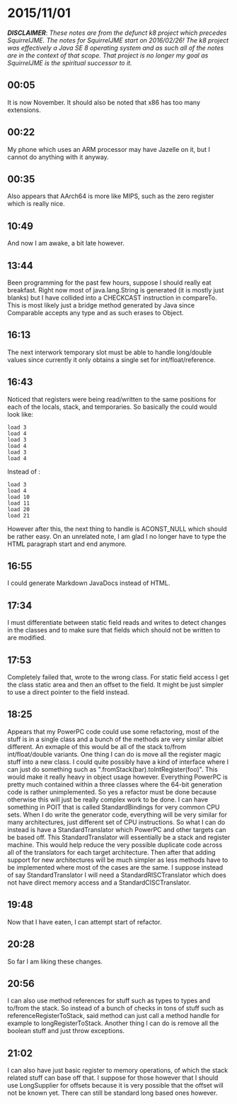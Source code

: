 # 2015/11/01

***DISCLAIMER***: _These notes are from the defunct k8 project which_
_precedes SquirrelJME. The notes for SquirrelJME start on 2016/02/26!_
_The k8 project was effectively a Java SE 8 operating system and as such_
_all of the notes are in the context of that scope. That project is no_
_longer my goal as SquirrelJME is the spiritual successor to it._

## 00:05

It is now November. It should also be noted that x86 has too many extensions.

## 00:22

My phone which uses an ARM processor may have Jazelle on it, but I cannot do
anything with it anyway.

## 00:35

Also appears that AArch64 is more like MIPS, such as the zero register which
is really nice.

## 10:49

And now I am awake, a bit late however.

## 13:44

Been programming for the past few hours, suppose I should really eat breakfast.
Right now most of java.lang.String is generated (it is mostly just blanks) but
I have collided into a CHECKCAST instruction in compareTo. This is most likely
just a bridge method generated by Java since Comparable accepts any type and as
such erases to Object.

## 16:13

The next interwork temporary slot must be able to handle long/double values
since currently it only obtains a single set for int/float/reference.

## 16:43

Noticed that registers were being read/written to the same positions for each
of the locals, stack, and temporaries. So basically the could would look like:

	load 3
	load 4
	load 3
	load 4
	load 3
	load 4

Instead of :

	load 3
	load 4
	load 10
	load 11
	load 20
	load 21

However after this, the next thing to handle is ACONST_NULL which should be
rather easy. On an unrelated note, I am glad I no longer have to type the HTML
paragraph start and end anymore.

## 16:55

I could generate Markdown JavaDocs instead of HTML.

## 17:34

I must differentiate between static field reads and writes to detect changes
in the classes and to make sure that fields which should not be written to
are modified.

## 17:53

Completely failed that, wrote to the wrong class. For static field access I
get the class static area and then an offset to the field. It might be just
simpler to use a direct pointer to the field instead.

## 18:25

Appears that my PowerPC code could use some refactoring, most of the stuff is
in a single class and a bunch of the methods are very similar albiet different.
An exmaple of this would be all of the stack to/from int/float/double variants.
One thing I can do is move all the register magic stuff into a new class.
I could quite possibly have a kind of interface where I can just do something
such as ".fromStack(bar).toIntRegister(foo)". This would make it really heavy
in object usage however. Everything PowerPC is pretty much contained within
a three classes where the 64-bit generation code is rather unimplemented. So
yes a refactor must be done because otherwise this will just be really complex
work to be done. I can have something in POIT that is called StandardBindings
for very common CPU sets. When I do write the generator code, everything will
be very similar for many architectures, just different set of CPU instructions.
So what I can do instead is have a StandardTranslator which PowerPC and other
targets can be based off. This StandardTranslator will essentially be a stack
and register machine. This would help reduce the very possible duplicate code
across all of the translators for each target architecture. Then after that
adding support for new architectures will be much simpler as less methods have
to be implemented where most of the cases are the same. I suppose instead of
say StandardTranslator I will need a StandardRISCTranslator which does not have
direct memory access and a StandardCISCTranslator.

## 19:48

Now that I have eaten, I can attempt start of refactor.

## 20:28

So far I am liking these changes.

## 20:56

I can also use method references for stuff such as types to types and to/from
the stack. So instead of a bunch of checks in tons of stuff such as
referenceRegisterToStack, said method can just call a method handle for example
to longRegisterToStack. Another thing I can do is remove all the boolean stuff
and just throw exceptions.

## 21:02

I can also have just basic register to memory operations, of which the stack
related stuff can base off that. I suppose for those however that I should use
LongSupplier for offsets because it is very possible that the offset will not
be known yet. There can still be standard long based ones however.

